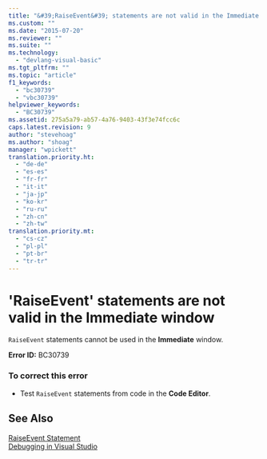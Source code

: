 ```yaml
---
title: "&#39;RaiseEvent&#39; statements are not valid in the Immediate window | Microsoft Docs"
ms.custom: ""
ms.date: "2015-07-20"
ms.reviewer: ""
ms.suite: ""
ms.technology: 
  - "devlang-visual-basic"
ms.tgt_pltfrm: ""
ms.topic: "article"
f1_keywords: 
  - "bc30739"
  - "vbc30739"
helpviewer_keywords: 
  - "BC30739"
ms.assetid: 275a5a79-ab57-4a76-9403-43f3e74fcc6c
caps.latest.revision: 9
author: "stevehoag"
ms.author: "shoag"
manager: "wpickett"
translation.priority.ht: 
  - "de-de"
  - "es-es"
  - "fr-fr"
  - "it-it"
  - "ja-jp"
  - "ko-kr"
  - "ru-ru"
  - "zh-cn"
  - "zh-tw"
translation.priority.mt: 
  - "cs-cz"
  - "pl-pl"
  - "pt-br"
  - "tr-tr"
---
```

# &#39;RaiseEvent&#39; statements are not valid in the Immediate window
`RaiseEvent` statements cannot be used in the **Immediate** window.  
  
 **Error ID:** BC30739  
  
### To correct this error  
  
-   Test `RaiseEvent` statements from code in the **Code Editor**.  
  
## See Also  
 [RaiseEvent Statement](/dotnet/visual-basic/language-reference/statements/raiseevent-statement)   
 [Debugging in Visual Studio](../debugger/debugging-in-visual-studio.md)